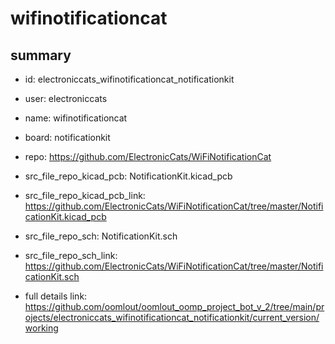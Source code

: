 # wifinotificationcat
 
## summary 
* id: electroniccats_wifinotificationcat_notificationkit
* user: electroniccats
* name: wifinotificationcat
* board: notificationkit
* repo: https://github.com/ElectronicCats/WiFiNotificationCat
* src_file_repo_kicad_pcb: NotificationKit.kicad_pcb
* src_file_repo_kicad_pcb_link: https://github.com/ElectronicCats/WiFiNotificationCat/tree/master/NotificationKit.kicad_pcb


* src_file_repo_sch: NotificationKit.sch
* src_file_repo_sch_link: https://github.com/ElectronicCats/WiFiNotificationCat/tree/master/NotificationKit.sch
* full details link: https://github.com/oomlout/oomlout_oomp_project_bot_v_2/tree/main/projects/electroniccats_wifinotificationcat_notificationkit/current_version/working  






